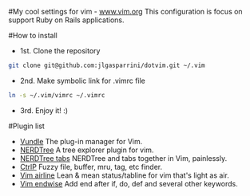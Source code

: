 #My cool settings for vim -  www.vim.org
This configuration is focus on support Ruby on Rails applications.

#How to install

* 1st. Clone the repository
```bash
git clone git@github.com:jlgasparrini/dotvim.git ~/.vim
```

* 2nd. Make symbolic link for .vimrc file
```bash
ln -s ~/.vim/vimrc ~/.vimrc
```

* 3rd. Enjoy it! :)

#Plugin list

- [Vundle](https://github.com/gmarik/Vundle.vim) The plug-in manager for Vim.
- [NERDTree](https://github.com/scrooloose/nerdtree) A tree explorer plugin for vim.
- [NERDTree tabs](https://github.com/jistr/vim-nerdtree-tabs) NERDTree and tabs together in Vim, painlessly.
- [CtrlP](https://github.com/kien/ctrlp.vim) Fuzzy file, buffer, mru, tag, etc finder.
- [Vim airline](https://github.com/bling/vim-airline) Lean & mean status/tabline for vim that's light as air.
- [Vim endwise](tpope/vim-endwise) Add end after if, do, def and several other keywords.
